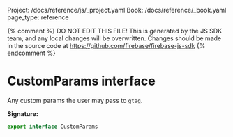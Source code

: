 Project: /docs/reference/js/_project.yaml
Book: /docs/reference/_book.yaml
page_type: reference

{% comment %}
DO NOT EDIT THIS FILE!
This is generated by the JS SDK team, and any local changes will be
overwritten. Changes should be made in the source code at
https://github.com/firebase/firebase-js-sdk
{% endcomment %}

# CustomParams interface
Any custom params the user may pass to `gtag`<!-- -->.

<b>Signature:</b>

```typescript
export interface CustomParams 
```
